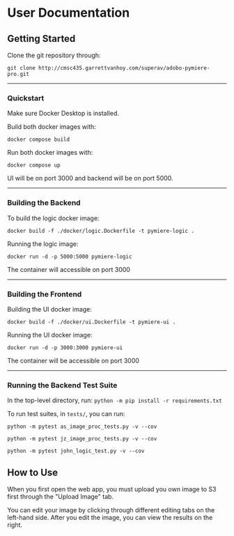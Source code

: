 # User Documentation

## Getting Started

Clone the git repository through:

`git clone http://cmsc435.garrettvanhoy.com/superav/adobo-pymiere-pro.git`

---

### Quickstart

Make sure Docker Desktop is installed.

Build both docker images with:

```docker compose build```

Run both docker images with:

```docker compose up```

UI will be on port 3000 and backend will be on port 5000.

---

### Building the Backend

To build the logic docker image:

```docker build -f ./docker/logic.Dockerfile -t pymiere-logic . ```

Running the logic image:

```docker run -d -p 5000:5000 pymiere-logic```

The container will accessible on port 3000

---

### Building the Frontend

Building the UI docker image:

```docker build -f ./docker/ui.Dockerfile -t pymiere-ui . ```

Running the UI docker image:

```docker run -d -p 3000:3000 pymiere-ui```

The container will be accessible on port 3000

---

### Running the Backend Test Suite

In the top-level directory, run: `python -m pip install -r requirements.txt`

To run test suites, in `tests/`, you can run:

```
python -m pytest as_image_proc_tests.py -v --cov

python -m pytest jz_image_proc_tests.py -v --cov

python -m pytest john_logic_test.py -v --cov
``` 

## How to Use

When you first open the web app, you must upload you own image to S3 first through the "Upload Image" tab.

You can edit your image by clicking through different editing tabs on the left-hand side.
After you edit the image, you can view the results on the right.
